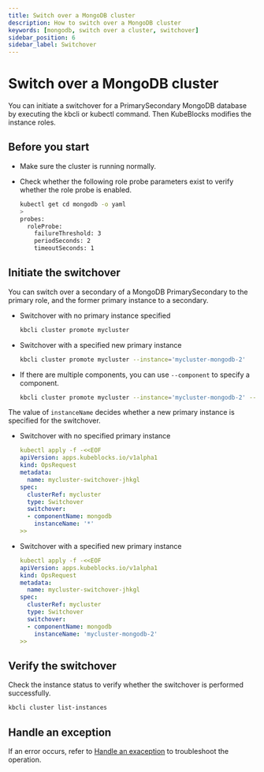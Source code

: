 ```yaml
---
title: Switch over a MongoDB cluster
description: How to switch over a MongoDB cluster
keywords: [mongodb, switch over a cluster, switchover]
sidebar_position: 6
sidebar_label: Switchover
---
```


# Switch over a MongoDB cluster

You can initiate a switchover for a PrimarySecondary MongoDB database by executing the kbcli or kubectl command. Then KubeBlocks modifies the instance roles.

## Before you start

* Make sure the cluster is running normally.
* Check whether the following role probe parameters exist to verify whether the role probe is enabled.

   ```bash
   kubectl get cd mongodb -o yaml
   >
   probes:
     roleProbe:
       failureThreshold: 3
       periodSeconds: 2
       timeoutSeconds: 1
   ```

## Initiate the switchover

You can switch over a secondary of a MongoDB PrimarySecondary to the primary role, and the former primary instance to a secondary.

<Tabs>

<TabItem value="kbcli" label="kbcli" default>

* Switchover with no primary instance specified

    ```bash
    kbcli cluster promote mycluster
    ```

* Switchover with a specified new primary instance

    ```bash
    kbcli cluster promote mycluster --instance='mycluster-mongodb-2'
    ```

* If there are multiple components, you can use `--component` to specify a component.

    ```bash
    kbcli cluster promote mycluster --instance='mycluster-mongodb-2' --component='mongodb'
    ```

</TabItem>

<TabItem value="kubectl" label="kubectl">

The value of `instanceName` decides whether a new primary instance is specified for the switchover.

* Switchover with no specified primary instance

  ```yaml
  kubectl apply -f -<<EOF
  apiVersion: apps.kubeblocks.io/v1alpha1
  kind: OpsRequest
  metadata:
    name: mycluster-switchover-jhkgl
  spec:
    clusterRef: mycluster
    type: Switchover
    switchover:
    - componentName: mongodb
      instanceName: '*'
  >>
  ```

* Switchover with a specified new primary instance

  ```yaml
  kubectl apply -f -<<EOF
  apiVersion: apps.kubeblocks.io/v1alpha1
  kind: OpsRequest
  metadata:
    name: mycluster-switchover-jhkgl
  spec:
    clusterRef: mycluster
    type: Switchover
    switchover:
    - componentName: mongodb
      instanceName: 'mycluster-mongodb-2'
  >>
  ```

</TabItem>

</Tabs>

## Verify the switchover

Check the instance status to verify whether the switchover is performed successfully.

```bash
kbcli cluster list-instances
```

## Handle an exception

If an error occurs, refer to [Handle an exaception](./handle-an-exception.md) to troubleshoot the operation.

